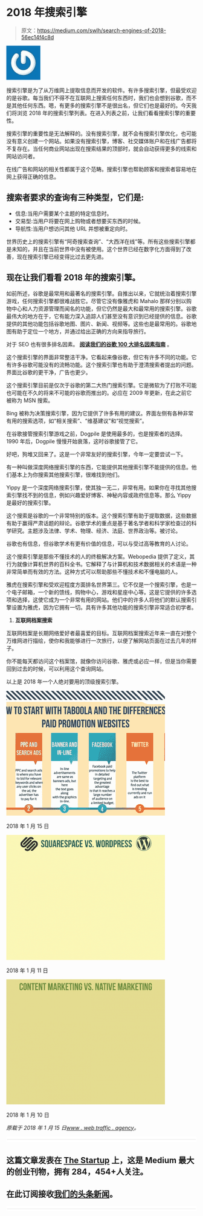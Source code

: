 # 2018 年搜索引擎

> 原文：<https://medium.com/swlh/search-engines-of-2018-56ec14f4c8d>

![](img/696ef596d7c82b4ccd7851bb1e0896ea.png)

搜索引擎是为了从万维网上提取信息而开发的软件。有许多搜索引擎，但最受欢迎的是谷歌。每当我们不得不在互联网上搜索任何东西时，我们也会想到谷歌，而不是其他任何东西。嗯，有更多的搜索引擎不是很出名，但它们也是最好的。今天我们将浏览 2018 年的搜索引擎列表。在进入列表之前，让我们看看搜索引擎的重要性。

搜索引擎的重要性是无法解释的。没有搜索引擎，就不会有搜索引擎优化，也可能没有意义创建一个网站。如果没有搜索引擎，博客、社交媒体账户和在线广告都将不复存在。当任何商业网站出现在搜索结果的顶部时，就会自动获得更多的线索和网站访问者。

在线广告和网站的相关性都属于这个范畴。搜索引擎也帮助顾客和搜索者容易地在网上获得正确的信息。

## 搜索者要求的查询有三种类型，它们是:

*   信息:当用户需要某个主题的特定信息时。
*   交易型:当用户将要在网上购物或者想要买东西的时候。
*   导航性:当用户想访问其他 URL 并想被重定向时。

世界历史上的搜索引擎有“阿奇搜索查询”、“大西洋在线”等。所有这些搜索引擎都是未知的，并且在当前世界中没有被使用。这个世界已经在数字化方面得到了改善，现在搜索引擎已经变得比过去更先进。

## 现在让我们看看 2018 年的搜索引擎。

如前所述，谷歌是最常用和最著名的搜索引擎。自推出以来，它就统治着搜索引擎游戏，任何搜索引擎都很难战胜它。尽管它没有像雅虎和 Mahalo 那样分别以购物中心和人力资源管理而闻名的功能，但它仍然是最大和最常用的搜索引擎。谷歌最伟大的地方在于，它有能力深入追踪人们甚至没有意识到已经提供的信息。谷歌提供的其他功能包括谷歌地图、图片、新闻、视频等。这些也是最常用的。谷歌地图有助于定位一个地方，并通过给出正确的方向来指导旅行。

对于 SEO 也有很多排名因素。 [**阅读我们的谷歌 100 大排名因素指南**](http://www.webtraffic.agency/2017/10/google-100-ranking-factors/) 。

这个搜索引擎的界面非常整洁干净。它看起来像谷歌，但它有许多不同的功能。它有许多谷歌可能没有的流畅功能。这个搜索引擎也有助于澄清搜索者提出的问题。界面比谷歌的更干净，广告也更少。

这个搜索引擎目前是仅次于谷歌的第二大热门搜索引擎。它是微软为了打败不可能也可能在不久的将来不可能的谷歌而推出的。必应在 2009 年更新，在此之前它被称为 MSN 搜索。

Bing 被称为决策搜索引擎，因为它提供了许多有用的建议。界面左侧有各种非常有用的搜索选项，如“相关搜索”、“维基建议”和“视觉搜索”。

在谷歌接管搜索引擎游戏之前，Dogpile 是使用最多的，也是搜索者的选择。1990 年后，Dogpile 慢慢开始衰落，这时谷歌接管了它。

好吧，狗堆又回来了。这是一个非常友好的搜索引擎，今年一定要尝试一下。

有一种叫做深度网络搜索引擎的东西，它能提供其他搜索引擎不能提供的信息。他们基本上为你搜索其他搜索引擎，很难找到他们。

Yippy 是一个深度网络搜索引擎，使其独一无二，非常有用。如果你在寻找其他搜索引擎找不到的信息，例如兴趣爱好博客、神秘内容或政府信息等。那么 Yippy 是最好的搜索引擎。

这个搜索是谷歌的一个非常特别的版本。这个搜索引擎有助于提取数据，这些数据有助于赢得严肃话题的辩论。谷歌学术的重点是基于著名学者和科学家检查过的科学研究。主题涉及法律、学术、物理、经济、法庭、世界政治等。被讨论。

谷歌也有信息，但谷歌学术有更有价值的信息，可以与受过高等教育的人讨论。

这个搜索引擎是那些不懂技术的人的终极解决方案。Webopedia 提供了定义，其行为就像计算机世界的百科全书。它解释了与计算机和技术数据相关的术语是一种非常简单而有效的方法。这种方式可以帮助那些不懂技术和不懂电脑的人。

雅虎在搜索引擎和受欢迎程度方面排名世界第三。它不仅是一个搜索引擎，也是一个电子邮箱，一个新的馈线，购物中心，游戏和星座中心等。这是它提供的许多选项和选择，这使它成为一个非常有用的网站。他们中的许多人将他们的默认搜索引擎设置为雅虎，因为它拥有一切。具有许多其他功能的搜索引擎非常适合初学者。

1.  **互联网档案搜索**

互联网档案是长期网络爱好者最喜爱的目标。互联网档案搜索近年来一直在对整个万维网进行描绘，使你和我能够进行一次旅行，以便了解网站页面在过去几年的样子。

你不能每天都访问这个档案馆，就像你访问谷歌、雅虎或必应一样，但是当你需要回到过去的时候，可以利用这个查询网站。

以上是 2018 年一个人绝对要用的顶级搜索引擎。

![](img/0f19273469666141fdad70d30f98566b.png)

2018 年 1 月 15 日

![](img/b47f97b91e0d21d029db12d841d74837.png)

2018 年 1 月 11 日

![](img/f23784c4befa88a70886438006057c26.png)

2018 年 1 月 10 日

*原载于 2018 年 1 月 15 日*[*www . web traffic . agency*](http://www.webtraffic.agency/2018/01/search-engines-2018/)*。*

![](img/731acf26f5d44fdc58d99a6388fe935d.png)

## 这篇文章发表在 [The Startup](https://medium.com/swlh) 上，这是 Medium 最大的创业刊物，拥有 284，454+人关注。

## 在此订阅接收[我们的头条新闻](http://growthsupply.com/the-startup-newsletter/)。

![](img/731acf26f5d44fdc58d99a6388fe935d.png)